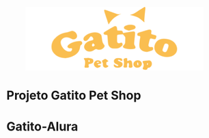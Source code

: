 
<div id="header" align="center">
  <img src="https://github.com/Gotera/Gatito-Alura/blob/main/assets/splash.png" width="417" >
</div>

<h1>Projeto Gatito Pet Shop<h1/>

# Gatito-Alura
